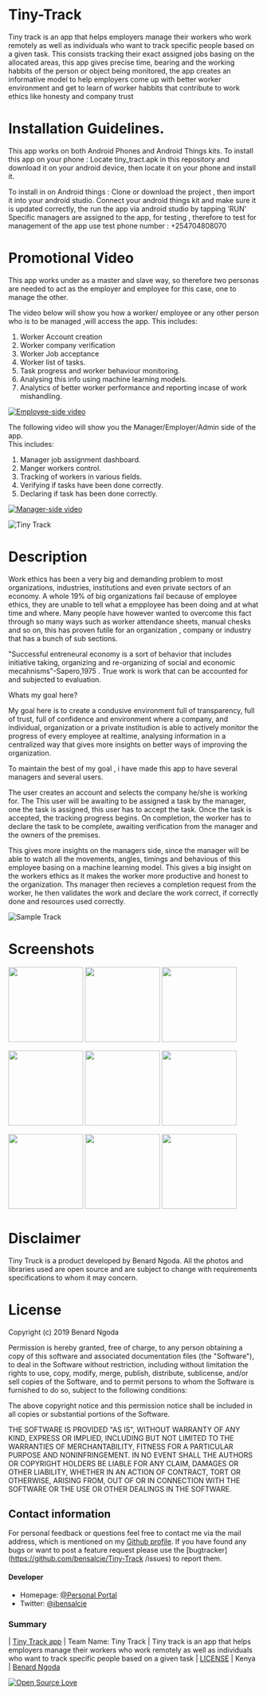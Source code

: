 # Tiny-Track
Tiny track is an app that  helps employers manage their workers who work remotely as well as individuals who want to track specific people based on a given task. This consists tracking their exact assigned jobs basing on the allocated areas, this  app gives precise time, bearing and the working habbits of the person or object being monitored, the app creates an informative model to help employers come up with better worker environment and get to learn of worker habbits that contribute to work ethics like honesty and company trust





# Installation Guidelines.
This app works on both Android Phones and Android Things kits.
To install this app on your phone :
Locate tiny_tract.apk in this repository and download it on your android device, then locate it on your phone and install it.


To install in on Android things :
 Clone or download the project , then import it into your android studio. 
 Connect your android things kit and make sure it is updated correctly, the run the app via android studio by tapping 'RUN'
 Specific managers are assigned to the app, for testing , therefore to test for management of the app use test phone number :
 +254704808070
 # Promotional Video
 This app works under as a master and slave way, so therefore two personas are needed to act as the employer and employee for this case, one to manage the other.
 
 The video below will show you how a worker/ employee or any other person who is to be managed ,will access the app.
 This includes:
  1. Worker Account creation
  2. Worker company verification
  3. Worker Job acceptance 
  4. Worker list of tasks.
  5. Task progress  and worker behaviour monitoring.
  6. Analysing this info using machine learning models.
  7. Analytics of better worker performance and reporting incase of work mishandling.
  
 
 
  [![Employee-side video ](https://img.youtube.com/vi/VID/0.jpg)]( https://youtu.be/uOxihngWp88)
 
 The following video will show you the Manager/Employer/Admin side of the app.  
 This includes:
 1. Manager job assignment dashboard.
 2. Manger workers control.
 3. Tracking of workers in various fields.
 4. Verifying if tasks have been done correctly.
 5. Declaring if task has been done correctly.
 
 
 [![Manager-side video](https://img.youtube.com/vi/VID/0.jpg)]( https://youtu.be/WYlQpCj5--Y)

 
 
 ![Tiny Track](https://github.com/bensalcie/Tiny-Track/blob/master/Screenshots/Screenshot_20191130-001904.png)


# Description
Work ethics has been a very big and demanding problem to most organizations, industries, institutions and even private sectors of an economy.  A whole 19% of big organizations fail because of employee ethics, they are unable to tell what a empployee has been doing and at what time and where. Many people have however wanted to overcome this fact through so many ways such as worker attendance sheets, manual chesks and so on, this has proven futile for an organization , company or industry that has a bunch of sub sections.

"Successful entreneural economy is a sort of behavior that includes initiative taking, organizing and re-organizing  of social and economic mecahnisms"-Sapero,1975 .  True work is work that can be accounted for and subjected to evaluation.

Whats my goal here? 

My goal here is to create a condusive environment full of transparency, full of trust, full of confidence and environment where a company, and individual, organization or a private institudion is able to actively monitor the progress of every employee at realtime, analysing information in a centralized way that gives more insights on better ways of improving the organization.

To maintain the best of my goal , i have made this app to have several managers and several users.

The user creates an account and selects the company he/she is working for. The This user will be awaiting to be assigned a task by the manager, one the task is assigned, this user has to accept the task. Once the task is accepted, the tracking progress begins.  On completion, the worker has to declare the task to be complete, awaiting verification from the manager and the owners of the premises.

This gives more insights on the managers side, since the manager will be able to watch all the movements, angles, timings and behavious of this employee basing on a machine learning model. This gives a big insight on the workers ethics as it makes the worker more productive and honest to the organization. Ths manager then recieves a completion request from the worker, he then validates the work and declare the work correct, if correctly done and resources used correctly.


 
  ![Sample Track](https://github.com/bensalcie/Tiny-Track/blob/master/Screenshots/Screenshot_20191130-002306.png)
  
  
  # Screenshots
  <p float="left">
 
  <img src="https://github.com/bensalcie/Tiny-Track/blob/master/Screenshots/Screenshot_20191130-001904.png" width="150" />
  <img src="https://github.com/bensalcie/Tiny-Track/blob/master/Screenshots/Screenshot_20191129-233852.png" width="150" /> 
  <img src="https://github.com/bensalcie/Tiny-Track/blob/master/Screenshots/Screenshot_20191130-002115.png" width="150" />
</p>
  
  
 <p float="left">
  <img src="https://github.com/bensalcie/Tiny-Track/blob/master/Screenshots/Screenshot_20191129-235822.png" width="150" />
  <img src="https://github.com/bensalcie/Tiny-Track/blob/master/Screenshots/Screenshot_20191130-002227.png" width="150" /> 
  <img src="https://github.com/bensalcie/Tiny-Track/blob/master/Screenshots/Screenshot_20191130-002306.png" width="150" />
</p>
  
<p float="left">
  <img src="https://github.com/bensalcie/Tiny-Track/blob/master/Screenshots/Screenshot_20191130-002413.png" width="150" />
  <img src="https://github.com/bensalcie/Tiny-Track/blob/master/Screenshots/Screenshot_20191129-233908.png" width="150" /> 
  <img src="https://github.com/bensalcie/Tiny-Track/blob/master/Screenshots/Screenshot_20191130-030941.png" width="150" />
</p>
  
  # Disclaimer
  Tiny Truck is a product developed by Benard Ngoda. All the photos and libraries used are open source and are subject to change with requirements specifications to whom it may concern.
  
  
  # License

Copyright (c) 2019 Benard Ngoda

Permission is hereby granted, free of charge, to any person obtaining a copy
of this software and associated documentation files (the "Software"), to deal
in the Software without restriction, including without limitation the rights
to use, copy, modify, merge, publish, distribute, sublicense, and/or sell
copies of the Software, and to permit persons to whom the Software is
furnished to do so, subject to the following conditions:

The above copyright notice and this permission notice shall be included in all
copies or substantial portions of the Software.

THE SOFTWARE IS PROVIDED "AS IS", WITHOUT WARRANTY OF ANY KIND, EXPRESS OR
IMPLIED, INCLUDING BUT NOT LIMITED TO THE WARRANTIES OF MERCHANTABILITY,
FITNESS FOR A PARTICULAR PURPOSE AND NONINFRINGEMENT. IN NO EVENT SHALL THE
AUTHORS OR COPYRIGHT HOLDERS BE LIABLE FOR ANY CLAIM, DAMAGES OR OTHER
LIABILITY, WHETHER IN AN ACTION OF CONTRACT, TORT OR OTHERWISE, ARISING FROM,
OUT OF OR IN CONNECTION WITH THE SOFTWARE OR THE USE OR OTHER DEALINGS IN THE
SOFTWARE.



## Contact information
For personal feedback or questions feel free to contact me via the mail address, which is mentioned on my [Github profile](https://github.com/bensalcie). 
If you have found any bugs or want to post a feature request please use the [bugtracker](https://github.com/bensalcie/Tiny-Track
/issues) to report them.


#### Developer
* Homepage: [@Personal Portal](http://bensalcie.likesyou.org/)
* Twitter: [@ibensalcie](https://twitter.com/ibensalcie )

### Summary
| [Tiny Track app](https://github.com/bensalcie/Tiny-Track/blob/master/tiny_truck_apk/tiny_track.apk) | Team Name: Tiny Track | Tiny track is an app that  helps employers manage their workers who work remotely as well as individuals who want to track specific people based on a given task | [LICENSE](https://github.com/bensalcie/Tiny-Track/blob/master/LICENSE) | Kenya | [Benard Ngoda](https://github.com/bensalcie)  


[![Open Source Love](https://badges.frapsoft.com/os/v2/open-source-200x33.png?v=103)](https://github.com/ellerbrock/open-source-badge/)  
